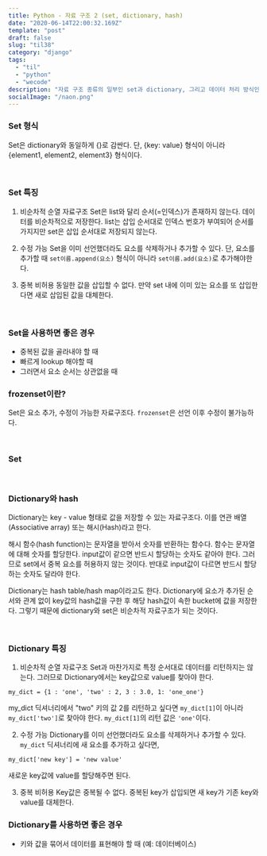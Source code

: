 ```yaml
---
title: Python - 자료 구조 2 (set, dictionary, hash)
date: "2020-06-14T22:00:32.169Z"
template: "post"
draft: false
slug: "til38"
category: "django"
tags:
  - "til"
  - "python"
  - "wecode"
description: "자료 구조 종류의 일부인 set과 dictionary, 그리고 데이터 처리 방식인 hash에 대해서 알아본다."
socialImage: "/naon.png"
---
```


### Set 형식
Set은 dictionary와 동일하게 {}로 감싼다. 단, {key: value} 형식이 아니라 {element1, element2, element3} 형식이다.

<br>

### Set 특징
1. 비순차적 순열 자료구조
Set은 list와 달리 순서(=인덱스)가 존재하지 않는다. 데이터를 비순차적으로 저장한다. list는 삽입 순서대로 인덱스 번호가 부여되어 순서를 가지지만 set은 삽입 순서대로 저장되지 않는다.

2. 수정 가능
Set을 이미 선언했더라도 요소를 삭제하거나 추가할 수 있다. 단, 요소를 추가할 때 `set이름.append(요소)` 형식이 아니라 `set이름.add(요소)`로 추가해야한다.

3. 중복 비허용
동일한 값을 삽입할 수 없다. 만약 set 내에 이미 있는 요소를 또 삽입한다면 새로 삽입된 값을 대체한다.

<br>

### Set을 사용하면 좋은 경우
- 중복된 값을 골라내야 할 때
- 빠르게 lookup 해야할 때
- 그러면서 요소 순서는 상관없을 때

### frozenset이란?
Set은 요소 추가, 수정이 가능한 자료구조다. `frozenset`은 선언 이후 수정이 불가능하다.

<br>

### Set 


<br>

### Dictionary와 hash
Dictionary는 key - value 형태로 값을 저장할 수 있는 자료구조다. 이를 연관 배열(Associative array) 또는 해시(Hash)라고 한다.

해시 함수(hash function)는 문자열을 받아서 숫자를 반환하는 함수다. 함수는 문자열에 대해 숫자를 할당한다. input값이 같으면 반드시 할당하는 숫자도 같아야 한다. 그러므로 set에서 중복 요소를 허용하지 않는 것이다. 반대로 input값이 다르면 반드시 할당하는 숫자도 달라야 한다.

Dictionary는 hash table/hash map이라고도 한다. Dictionary에 요소가 추가된 순서와 관계 없이 key값의 hash값을 구한 후 해당 hash값이 속한 bucket에 값을 저장한다. 그렇기 때문에 dictionary와 set은 비순차적 자료구조가 되는 것이다.

<br>

### Dictionary 특징
1. 비순차적 순열 자료구조
Set과 마찬가지로 특정 순서대로 데이터를 리턴하지는 않는다. 그러므로 Dictionary에서는 key값으로 value를 찾아야 한다.

`my_dict = {1 : 'one', 'two' : 2, 3 : 3.0, 1: 'one_one'}`

my_dict 딕셔너리에서 "two" 키의 값 2를 리턴하고 싶다면 `my_dict[1]`이 아니라 `my_dict['two']`로 찾아야 한다. `my_dict[1]`의 리턴 값은 `'one'`이다.

2. 수정 가능
Dictionary를 이미 선언했더라도 요소를 삭제하거나 추가할 수 있다.
`my_dict` 딕셔너리에 새 요소를 추가하고 싶다면,

`my_dict['new key'] = 'new value'`

새로운 key값에 value를 할당해주면 된다.

3. 중복 비허용
Key값은 중복될 수 없다. 중복된 key가 삽입되면 새 key가 기존 key와 value를 대체한다.

### Dictionary를 사용하면 좋은 경우
- 키와 값을 묶어서 데이터를 표현해야 할 때 (예: 데이터베이스)